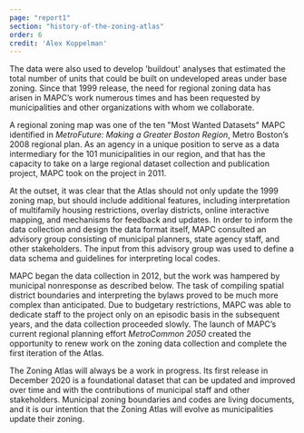 ```yaml
---
page: "report1"
section: "history-of-the-zoning-atlas"
order: 6
credit: 'Alex Koppelman'
---
```

The data were also used to develop 'buildout' analyses that estimated the total number of units that could be built on undeveloped areas under base zoning. Since that 1999 release, the need for regional zoning data has arisen in MAPC’s work numerous times and has been requested by municipalities and other organizations with whom we collaborate.

A regional zoning map was one of the ten "Most Wanted Datasets" MAPC identified in *MetroFuture: Making a Greater Boston Region*, Metro Boston’s 2008 regional plan. As an agency in a unique position to serve as a data intermediary for the 101 municipalities in our region, and that has the capacity to take on a large regional dataset collection and publication project, MAPC took on the project in 2011.

At the outset, it was clear that the Atlas should not only update the 1999 zoning map, but should include additional features, including interpretation of multifamily housing restrictions, overlay districts, online interactive mapping, and mechanisms for feedback and updates. In order to inform the data collection and design the data format itself, MAPC consulted an advisory group consisting of municipal planners, state agency staff, and other stakeholders. The input from this advisory group was used to define a data schema and guidelines for interpreting local codes.

MAPC began the data collection in 2012, but the work was hampered by municipal nonresponse as described below. The task of compiling spatial district boundaries and interpreting the bylaws proved to be much more complex than anticipated. Due to budgetary restrictions, MAPC was able to dedicate staff to the project only on an episodic basis in the subsequent years, and the data collection proceeded slowly. The launch of MAPC’s current regional planning effort *MetroCommon 2050* created the opportunity to renew work on the zoning data collection and complete the first iteration of the Atlas.

The Zoning Atlas will always be a work in progress. Its first release in December 2020 is a foundational dataset that can be updated and improved over time and with the contributions of municipal staff and other stakeholders. Municipal zoning boundaries and codes are living documents, and it is our intention that the Zoning Atlas will evolve as municipalities update their zoning.